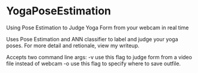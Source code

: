 # YogaPoseEstimation
Using Pose Estimation to Judge Yoga Form from your webcam in real time

Uses Pose Estimation and ANN classifier to label and judge your yoga poses. For more detail and retionale, view my writeup.

Accepts two command line args:
   -v <path to video>
        use this flag to judge form from a video file instead of webcam
   -o <path to outfile name>
        use this flag to specify where to save outfile.
